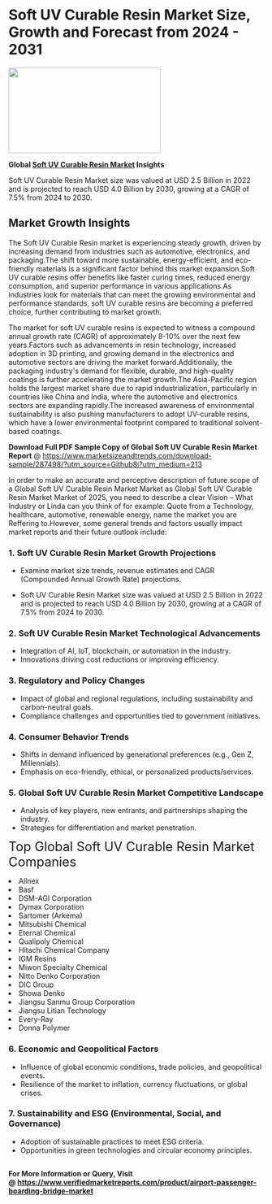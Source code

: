 <H1>Soft UV Curable Resin Market Size, Growth and Forecast from 2024 - 2031</H1><img class="aligncenter size-medium wp-image-584254" src="https://thirdeyenews.in/wp-content/uploads/2024/09/Global-Market-Research-300x168.jpeg" alt="" width="300" height="168" /><p><strong>Global&nbsp;<a href="https://www.marketsizeandtrends.com/download-sample/287498/?utm_source=Github8j?utm_medium=213">Soft UV Curable Resin Market</a> Insights</strong></p><p>Soft UV Curable Resin Market size was valued at USD 2.5 Billion in 2022 and is projected to reach USD 4.0 Billion by 2030, growing at a CAGR of 7.5% from 2024 to 2030.</p><p><h2>Market Growth Insights</h2> <p>The Soft UV Curable Resin market is experiencing steady growth, driven by increasing demand from industries such as automotive, electronics, and packaging.The shift toward more sustainable, energy-efficient, and eco-friendly materials is a significant factor behind this market expansion.Soft UV curable resins offer benefits like faster curing times, reduced energy consumption, and superior performance in various applications.As industries look for materials that can meet the growing environmental and performance standards, soft UV curable resins are becoming a preferred choice, further contributing to market growth.</p> <p>The market for soft UV curable resins is expected to witness a compound annual growth rate (CAGR) of approximately 8-10% over the next few years.Factors such as advancements in resin technology, increased adoption in 3D printing, and growing demand in the electronics and automotive sectors are driving the market forward.Additionally, the packaging industry's demand for flexible, durable, and high-quality coatings is further accelerating the market growth.The Asia-Pacific region holds the largest market share due to rapid industrialization, particularly in countries like China and India, where the automotive and electronics sectors are expanding rapidly.The increased awareness of environmental sustainability is also pushing manufacturers to adopt UV-curable resins, which have a lower environmental footprint compared to traditional solvent-based coatings.</p> <p><span class=""><strong>Download Full PDF Sample Copy of Global Soft UV Curable Resin Market Report</strong> @ <a href="https://www.marketsizeandtrends.com/download-sample/287498/?utm_source=Github8j?utm_medium=213" target="_blank">https://www.marketsizeandtrends.com/download-sample/287498/?utm_source=Github8j?utm_medium=213</a></span></p><p>In order to make an accurate and perceptive description of future scope of a Global&nbsp;Soft UV Curable Resin Market Market as Global&nbsp;Soft UV Curable Resin Market Market of 2025, you need to describe a clear Vision &ndash; What Industry or Linda can you think of for example: Quote from a Technology, healthcare, automotive, renewable energy, name the market you are Reffering to.However, some general trends and factors usually impact market reports and their future outlook include:</p><h3>1.&nbsp;<strong>Soft UV Curable Resin Market Growth Projections</strong></h3><ul><li>Examine market size trends, revenue estimates and CAGR (Compounded Annual Growth Rate) projections.</li><li><p>Soft UV Curable Resin Market size was valued at USD 2.5 Billion in 2022 and is projected to reach USD 4.0 Billion by 2030, growing at a CAGR of 7.5% from 2024 to 2030.</p></li></ul><h3>2.&nbsp;<strong>Soft UV Curable Resin Market Technological Advancements</strong></h3><ul><li>Integration of AI, IoT, blockchain, or automation in the industry.</li><li>Innovations driving cost reductions or improving efficiency.</li></ul><h3>3.&nbsp;<strong>Regulatory and Policy Changes</strong></h3><ul><li>Impact of global and regional regulations, including sustainability and carbon-neutral goals.</li><li>Compliance challenges and opportunities tied to government initiatives.</li></ul><h3>4.&nbsp;<strong>Consumer Behavior Trends</strong></h3><ul><li>Shifts in demand influenced by generational preferences (e.g., Gen Z, Millennials).</li><li>Emphasis on eco-friendly, ethical, or personalized products/services.</li></ul><h3>5.&nbsp;<strong>Global Soft UV Curable Resin Market Competitive Landscape</strong></h3><ul><li>Analysis of key players, new entrants, and partnerships shaping the industry.</li><li>Strategies for differentiation and market penetration.</li></ul><p data-pm-slice="1 1 []"><span style="color: inherit; font-family: inherit; font-size: 25px;">Top Global Soft UV Curable Resin Market Companies</span></p><div class="" data-test-id=""><p><li>Allnex</li><li> Basf</li><li> DSM-AGI Corporation</li><li> Dymax Corporation</li><li> Sartomer (Arkema)</li><li> Mitsubishi Chemical</li><li> Eternal Chemical</li><li> Qualipoly Chemical</li><li> Hitachi Chemical Company</li><li> IGM Resins</li><li> Miwon Specialty Chemical</li><li> Nitto Denko Corporation</li><li> DIC Group</li><li> Showa Denko</li><li> Jiangsu Sanmu Group Corporation</li><li> Jiangsu Litian Technology</li><li> Every-Ray</li><li> Donna Polymer</li></p></div><h3>6.&nbsp;<strong>Economic and Geopolitical Factors</strong></h3><ul><li>Influence of global economic conditions, trade policies, and geopolitical events.</li><li>Resilience of the market to inflation, currency fluctuations, or global crises.</li></ul><h3>7.&nbsp;<strong>Sustainability and ESG (Environmental, Social, and Governance)</strong></h3><ul><li>Adoption of sustainable practices to meet ESG criteria.</li><li>Opportunities in green technologies and circular economy principles.</li></ul><h2><strong style="font-size: 14px;">For More Information or Query, Visit @&nbsp;</strong><a style="background-color: #ffffff; font-size: 14px;" href="https://www.marketsizeandtrends.com/report/soft-uv-curable-resin-market/" target="_blank">https://www.verifiedmarketreports.com/product/airport-passenger-boarding-bridge-market</a></h2>